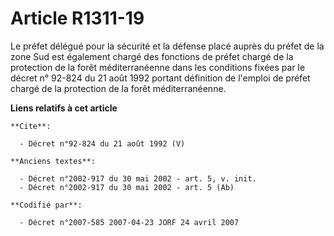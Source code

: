 # Article R1311-19

Le préfet délégué pour la sécurité et la défense placé auprès du préfet de la zone Sud est également chargé des fonctions de
préfet chargé de la protection de la forêt méditerranéenne dans les conditions fixées par le décret n° 92-824 du 21 août 1992
portant définition de l'emploi de préfet chargé de la protection de la forêt méditerranéenne.

**Liens relatifs à cet article**

	**Cite**:

	  - Décret n°92-824 du 21 août 1992 (V)

	**Anciens textes**:

	  - Décret n°2002-917 du 30 mai 2002 - art. 5, v. init.
	  - Décret n°2002-917 du 30 mai 2002 - art. 5 (Ab)

	**Codifié par**:

	  - Décret n°2007-585 2007-04-23 JORF 24 avril 2007

